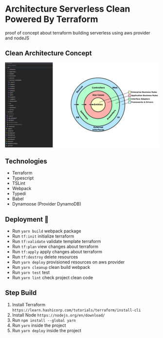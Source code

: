 ﻿# Architecture Serverless Clean Powered By Terraform
proof of concept about terraform building serverless using aws provider and nodeJS

## Clean Architecture Concept
[![Clean Architecture](./assets/clean_architecture.png)](https://blog.cleancoder.com/uncle-bob/2012/08/13/the-clean-architecture.html)

## Technologies
- Terraform
- Typescript
- TSLint
- Webpack
- Typedi
- Babel
- Dynamoose (Provider DynamoDB)

## Deployment 🚀
 - Run `yarn build` webpack package
 - Run `tf:init` initialize terraform
 - Run `tf:validate` validate template terraform
 - Run `tf:plan` view changes about terraform
 - Run `tf:apply` apply changes about terraform
 - Run `tf:destroy` delete resources
 - Run `yarn deploy` provisioned resources on aws provider
 - Run `yarn cleanup` clean build webpack
 - Run `yarn test` test
 - Run `yarn lint` check project clean code

## Step Build
 1. Install Terraform `https://learn.hashicorp.com/tutorials/terraform/install-cli`
 2. Install Node `https://nodejs.org/en/download/`
 3. Run `npm install --global yarn`
 4. Run `yarn` inside the project
 5. Run `yarn deploy` inside the project
